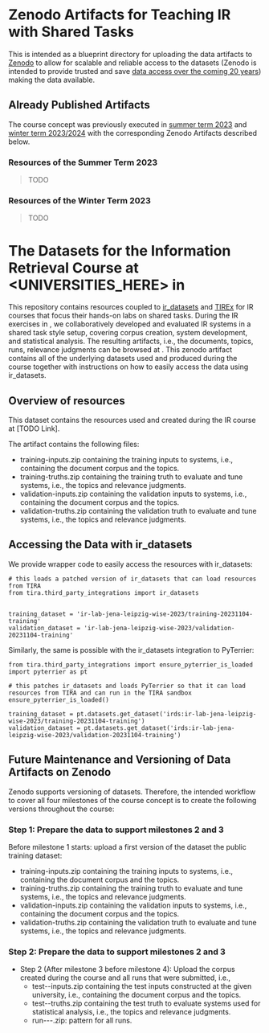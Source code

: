 # Zenodo Artifacts for Teaching IR with Shared Tasks

This is intended as a blueprint directory for uploading the data artifacts  to [Zenodo](https://zenodo.org/) to allow for scalable and reliable access to the datasets (Zenodo is intended to provide trusted and save [data access over the coming 20 years](https://help.zenodo.org/faq/)) making the data available.

## Already Published Artifacts

The course concept was previously executed in [summer term 2023](https://tira-io.github.io/ir-lab-sose-23/) and [winter term 2023/2024](https://tira-io.github.io/ir-lab-ws-23/) with the corresponding Zenodo Artifacts described below.

### Resources of the Summer Term 2023

> TODO

### Resources of the Winter Term 2023

> TODO

# The Datasets for the Information Retrieval Course at <UNIVERSITIES_HERE> in <YEAR>

This repository contains resources coupled to [ir_datasets](https://arxiv.org/pdf/2103.02280.pdf) and [TIREx](https://webis.de/publications.html?q=tira#froebe_2023e) for IR courses that focus their hands-on labs on shared tasks. During the IR exercises in <YEAR>, we collaboratively developed and evaluated IR systems in a shared task style setup, covering corpus creation, system development, and statistical analysis. The resulting artifacts, i.e., the documents, topics, runs, relevance judgments can be browsed at <URL>. This zenodo artifact contains all of the underlying datasets used and produced during the course together with instructions on how to easily access the data using ir_datasets.

## Overview of resources

This dataset contains the resources used and created during the IR course at [TODO Link].

The artifact contains the following files:

- training-inputs.zip containing the training inputs to systems, i.e., containing the document corpus and the topics.
- training-truths.zip containing the training truth to evaluate and tune systems, i.e., the topics and relevance judgments.
- validation-inputs.zip containing the validation inputs to systems, i.e., containing the document corpus and the topics.
- validation-truths.zip containing the validation truth to evaluate and tune systems, i.e., the topics and relevance judgments.

## Accessing the Data with ir_datasets

We provide wrapper code to easily access the resources with ir_datasets:

```
# this loads a patched version of ir_datasets that can load resources from TIRA
from tira.third_party_integrations import ir_datasets


training_dataset = 'ir-lab-jena-leipzig-wise-2023/training-20231104-training'
validation_dataset = 'ir-lab-jena-leipzig-wise-2023/validation-20231104-training'
```

Similarly, the same is possible with the ir_datasets integration to PyTerrier:

```
from tira.third_party_integrations import ensure_pyterrier_is_loaded
import pyterrier as pt

# this patches ir_datasets and loads PyTerrier so that it can load resources from TIRA and can run in the TIRA sandbox
ensure_pyterrier_is_loaded()

training_dataset = pt.datasets.get_dataset('irds:ir-lab-jena-leipzig-wise-2023/training-20231104-training')
validation_dataset = pt.datasets.get_dataset('irds:ir-lab-jena-leipzig-wise-2023/validation-20231104-training')
```

## Future Maintenance and Versioning of Data Artifacts on Zenodo

Zenodo supports versioning of datasets.
Therefore, the intended workflow to cover all four milestones of the course concept is to create the following versions throughout the course:

### Step 1: Prepare the data to support milestones 2 and 3

Before milestone 1 starts: upload a first version of the dataset the public training dataset:
  - training-inputs.zip containing the training inputs to systems, i.e., containing the document corpus and the topics.
  - training-truths.zip containing the training truth to evaluate and tune systems, i.e., the topics and relevance judgments.
  - validation-inputs.zip containing the validation inputs to systems, i.e., containing the document corpus and the topics.
  - validation-truths.zip containing the validation truth to evaluate and tune systems, i.e., the topics and relevance judgments.

### Step 2: Prepare the data to support milestones 2 and 3

- Step 2 (After milestone 3 before milestone 4): Upload the corpus created during the course and all runs that were submitted, i.e.,
  - test-<university>-inputs.zip containing the test inputs constructed at the given university, i.e., containing the document corpus and the topics.
  - test-<university>-truths.zip containing the test truth to evaluate systems used for statistical analysis, i.e., the topics and relevance judgments.
  - run-<group-id>-<dataset-id>-<run-id>.zip: pattern for all runs.
